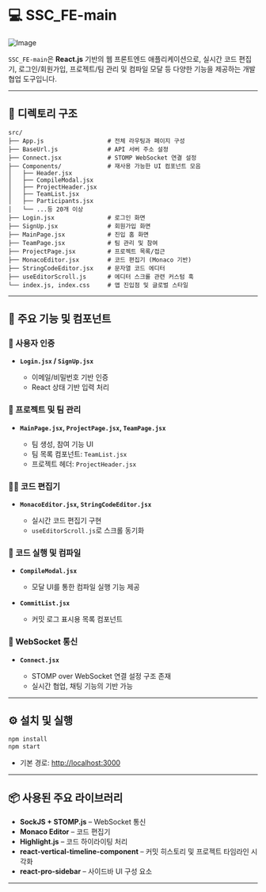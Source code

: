 # 💻 SSC\_FE-main

![Image](https://github.com/user-attachments/assets/3bc5706d-1844-439e-9422-07fcb3d84718)

`SSC_FE-main`은 **React.js** 기반의 웹 프론트엔드 애플리케이션으로, 실시간 코드 편집기, 로그인/회원가입, 프로젝트/팀 관리 및 컴파일 모달 등 다양한 기능을 제공하는 개발 협업 도구입니다.

---

## 📁 디렉토리 구조

```
src/
├── App.js                  # 전체 라우팅과 페이지 구성
├── BaseUrl.js              # API 서버 주소 설정
├── Connect.jsx             # STOMP WebSocket 연결 설정
├── Components/             # 재사용 가능한 UI 컴포넌트 모음
│   ├── Header.jsx
│   ├── CompileModal.jsx
│   ├── ProjectHeader.jsx
│   ├── TeamList.jsx
│   ├── Participants.jsx
│   └── ...등 20개 이상
├── Login.jsx               # 로그인 화면
├── SignUp.jsx              # 회원가입 화면
├── MainPage.jsx            # 진입 홈 화면
├── TeamPage.jsx            # 팀 관리 및 참여
├── ProjectPage.jsx         # 프로젝트 목록/접근
├── MonacoEditor.jsx        # 코드 편집기 (Monaco 기반)
├── StringCodeEditor.jsx    # 문자열 코드 에디터
├── useEditorScroll.js      # 에디터 스크롤 관련 커스텀 훅
└── index.js, index.css     # 앱 진입점 및 글로벌 스타일
```

---

## 🧩 주요 기능 및 컴포넌트

### 👥 사용자 인증

* **`Login.jsx` / `SignUp.jsx`**

  * 이메일/비밀번호 기반 인증
  * React 상태 기반 입력 처리

### 📁 프로젝트 및 팀 관리

* **`MainPage.jsx`, `ProjectPage.jsx`, `TeamPage.jsx`**

  * 팀 생성, 참여 기능 UI
  * 팀 목록 컴포넌트: `TeamList.jsx`
  * 프로젝트 헤더: `ProjectHeader.jsx`

### 🧑‍💻 코드 편집기

* **`MonacoEditor.jsx`, `StringCodeEditor.jsx`**

  * 실시간 코드 편집기 구현
  * `useEditorScroll.js`로 스크롤 동기화

### 🔄 코드 실행 및 컴파일

* **`CompileModal.jsx`**

  * 모달 UI를 통한 컴파일 실행 기능 제공
* **`CommitList.jsx`**

  * 커밋 로그 표시용 목록 컴포넌트

### 🔗 WebSocket 통신

* **`Connect.jsx`**

  * STOMP over WebSocket 연결 설정 구조 존재
  * 실시간 협업, 채팅 기능의 기반 가능

---

## ⚙️ 설치 및 실행

```bash
npm install
npm start
```

* 기본 경로: [http://localhost:3000](http://localhost:3000)

---

## 📦 사용된 주요 라이브러리

* **SockJS + STOMP.js** – WebSocket 통신
* **Monaco Editor** – 코드 편집기
* **Highlight.js** – 코드 하이라이팅 처리
* **react-vertical-timeline-component** – 커밋 히스토리 및 프로젝트 타임라인 시각화
* **react-pro-sidebar** – 사이드바 UI 구성 요소
---
